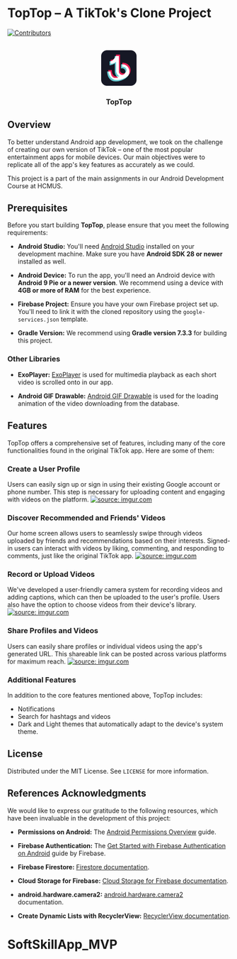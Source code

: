 # TopTop &ndash; A TikTok's Clone Project

[![Contributors][contributors-shield]][contributors-url]

<!-- PROJECT LOGO -->
<br />
<div align="center">
  <a href="https://github.com/mobile-hcmus/TikTokCloneProject">
    <img src="app/src/main/res/drawable/toptoplogo.svg" alt="Logo" width="80" height="80">
  </a>

<h3 align="center">TopTop</h3>
</div>


## Overview

To better understand Android app development, we took on the challenge of creating our own version of TikTok &ndash; one of the most popular entertainment apps for mobile devices. Our main objectives were to replicate all of the app's key features as accurately as we could.

This project is a part of the main assignments in our Android Development Course at HCMUS.

## Prerequisites

Before you start building **TopTop**, please ensure that you meet the following requirements:

-   **Android Studio:** You'll need [Android Studio](https://developer.android.com/studio) installed on your development machine. Make sure you have **Android SDK 28 or newer** installed as well.

-   **Android Device:** To run the app, you'll need an Android device with **Android 9 Pie or a newer version**. We recommend using a device with **4GB or more of RAM** for the best experience.

-   **Firebase Project:** Ensure you have your own Firebase project set up. You'll need to link it with the cloned repository using the `google-services.json` template.

-   **Gradle Version:** We recommend using **Gradle version 7.3.3** for building this project.

### Other Libraries

-   **ExoPlayer:** [ExoPlayer](https://exoplayer.dev/) is used for multimedia playback as each short video is scrolled onto in our app.

-   **Android GIF Drawable:** [Android GIF Drawable](https://github.com/koral--/android-gif-drawable) is used for the loading animation of the video downloading from the database.

## Features

TopTop offers a comprehensive set of features, including many of the core functionalities found in the original TikTok app. Here are some of them:

### Create a User Profile

Users can easily sign up or sign in using their existing Google account or phone number. This step is necessary for uploading content and engaging with videos on the platform.
<a href="https://imgur.com/ddz29hD"><img src="https://i.imgur.com/ddz29hD.png" title="source: imgur.com" /></a>

### Discover Recommended and Friends' Videos

Our home screen allows users to seamlessly swipe through videos uploaded by friends and recommendations based on their interests. Signed-in users can interact with videos by liking, commenting, and responding to comments, just like the original TikTok app.
<a href="https://imgur.com/qL9AyhB"><img src="https://i.imgur.com/qL9AyhB.png" title="source: imgur.com" /></a>

### Record or Upload Videos

We've developed a user-friendly camera system for recording videos and adding captions, which can then be uploaded to the user's profile. Users also have the option to choose videos from their device's library.
<a href="https://imgur.com/n4VVVyY"><img src="https://i.imgur.com/n4VVVyY.png" title="source: imgur.com" /></a>

### Share Profiles and Videos

Users can easily share profiles or individual videos using the app's generated URL. This shareable link can be posted across various platforms for maximum reach.
<a href="https://imgur.com/SkFCQOx"><img src="https://i.imgur.com/SkFCQOx.png" title="source: imgur.com" /></a>

### Additional Features

In addition to the core features mentioned above, TopTop includes:

-   Notifications
-   Search for hashtags and videos
-   Dark and Light themes that automatically adapt to the device's system theme.

## License

Distributed under the MIT License. See `LICENSE` for more information.

## References Acknowledgments

We would like to express our gratitude to the following resources, which have been invaluable in the development of this project:

-   **Permissions on Android:** The [Android Permissions Overview](https://developer.android.com/guide/topics/permissions/overview) guide.

-   **Firebase Authentication:** The [Get Started with Firebase Authentication on Android](https://firebase.google.com/docs/auth/android/start) guide by Firebase.

-   **Firebase Firestore:** [Firestore documentation](https://firebase.google.com/docs/firestore).

-   **Cloud Storage for Firebase:** [Cloud Storage for Firebase documentation](https://firebase.google.com/docs/storage).

-   **android.hardware.camera2:** [android.hardware.camera2](https://developer.android.com/reference/android/hardware/camera2/package-summary) documentation.

-   **Create Dynamic Lists with RecyclerView:** [RecyclerView documentation](https://developer.android.com/develop/ui/views/layout/recyclerview).

[contributors-shield]: https://img.shields.io/github/contributors/mobile-hcmus/TikTokCloneProject.svg?style=for-the-badge
[contributors-url]: https://github.com/mobile-hcmus/TikTokCloneProject/graphs/contributors
# SoftSkillApp_MVP

